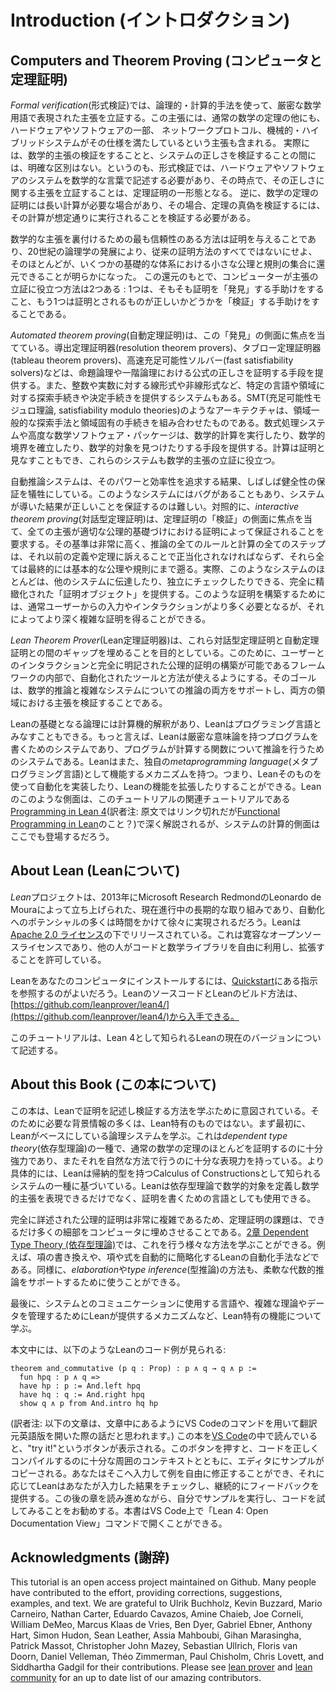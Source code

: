 # Introduction (イントロダクション)

## Computers and Theorem Proving (コンピュータと定理証明)

*Formal verification*(形式検証)では、論理的・計算的手法を使って、厳密な数学用語で表現された主張を立証する。この主張には、通常の数学の定理の他にも、ハードウェアやソフトウェアの一部、 ネットワークプロトコル、機械的・ハイブリッドシステムがその仕様を満たしているという主張も含まれる。
実際には、数学的主張の検証をすることと、システムの正しさを検証することの間には、明確な区別はない。というのも、形式検証では、ハードウェアやソフトウェアのシステムを数学的な言葉で記述する必要があり、その時点で、その正しさに関する主張を立証することは、定理証明の一形態となる。
逆に、数学の定理の証明には長い計算が必要な場合があり、その場合、定理の真偽を検証するには、その計算が想定通りに実行されることを検証する必要がある。

数学的な主張を裏付けるための最も信頼性のある方法は証明を与えることであり、20世紀の論理学の発展により、従来の証明方法のすべてではないにせよ、そのほとんどが、いくつかの基礎的な体系における小さな公理と規則の集合に還元できることが明らかになった。
この還元のもとで、コンピューターが主張の立証に役立つ方法は2つある : 
1つは、そもそも証明を「発見」する手助けをすること、もう1つは証明とされるものが正しいかどうかを「検証」する手助けをすることである。

*Automated theorem proving*(自動定理証明)は、この「発見」の側面に焦点を当てている。導出定理証明器(resolution theorem provers)、タブロー定理証明器(tableau theorem provers)、高速充足可能性ソルバー(fast satisfiability solvers)などは、命題論理や一階論理における公式の正しさを証明する手段を提供する。また、整数や実数に対する線形式や非線形式など、特定の言語や領域に対する探索手続きや決定手続きを提供するシステムもある。SMT(充足可能性モジュロ理論, satisfiability modulo theories)のようなアーキテクチャは、領域一般的な探索手法と領域固有の手続きを組み合わせたものである。数式処理システムや高度な数学ソフトウェア・パッケージは、数学的計算を実行したり、数学的境界を確立したり、数学的対象を見つけたりする手段を提供する。計算は証明と見なすこともでき、これらのシステムも数学的主張の立証に役立つ。

自動推論システムは、そのパワーと効率性を追求する結果、しばしば健全性の保証を犠牲にしている。このようなシステムにはバグがあることもあり、システムが導いた結果が正しいことを保証するのは難しい。対照的に、*interactive theorem proving*(対話型定理証明)は、定理証明の「検証」の側面に焦点を当て、全ての主張が適切な公理的基礎づけにおける証明によって保証されることを要求する。その基準は非常に高く、推論の全てのルールと計算の全てのステップは、それ以前の定義や定理に訴えることで正当化されなければならず、それら全ては最終的には基本的な公理や規則にまで遡る。実際、このようなシステムのほとんどは、他のシステムに伝達したり、独立にチェックしたりできる、完全に精緻化された「証明オブジェクト」を提供する。このような証明を構築するためには、通常ユーザーからの入力やインタラクションがより多く必要となるが、それによってより深く複雑な証明を得ることができる。

*Lean Theorem Prover*(Lean定理証明器)は、これら対話型定理証明と自動定理証明との間のギャップを埋めることを目的としている。このために、ユーザーとのインタラクションと完全に明記された公理的証明の構築が可能であるフレームワークの内部で、自動化されたツールと方法が使えるようにする。そのゴールは、数学的推論と複雑なシステムについての推論の両方をサポートし、両方の領域における主張を検証することである。

Leanの基礎となる論理には計算機的解釈があり、Leanはプログラミング言語とみなすこともできる。もっと言えば、Leanは厳密な意味論を持つプログラムを書くためのシステムであり、プログラムが計算する関数について推論を行うためのシステムである。Leanはまた、独自の*metaprogramming language*(メタプログラミング言語)として機能するメカニズムを持つ。つまり、Leanそのものを使って自動化を実装したり、Leanの機能を拡張したりすることができる。Leanのこのような側面は、このチュートリアルの関連チュートリアルである[Programming in Lean 4](TBD)(訳者注: 原文ではリンク切れだが[Functional Programming in Lean](https://leanprover.github.io/functional_programming_in_lean/)のこと？)で深く解説されるが、システムの計算的側面はここでも登場するだろう。

## About Lean (Leanについて)


*Lean*プロジェクトは、2013年にMicrosoft Research RedmondのLeonardo de Mouraによって立ち上げられた、現在進行中の長期的な取り組みであり、自動化へのポテンシャルの多くは時間をかけて徐々に実現されるだろう。Leanは[Apache 2.0 ライセンス](LICENSE)の下でリリースされている。これは寛容なオープンソースライセンスであり、他の人がコードと数学ライブラリを自由に利用し、拡張することを許可している。

Leanをあなたのコンピュータにインストールするには、[Quickstart](https://github.com/leanprover/lean4/blob/master/doc/quickstart.md)にある指示を参照するのがよいだろう。LeanのソースコードとLeanのビルド方法は、[https://github.com/leanprover/lean4/](https://github.com/leanprover/lean4/)から入手できる。

このチュートリアルは、Lean 4として知られるLeanの現在のバージョンについて記述する。

## About this Book (この本について)

この本は、Leanで証明を記述し検証する方法を学ぶために意図されている。そのために必要な背景情報の多くは、Lean特有のものではない。まず最初に、Leanがベースにしている論理システムを学ぶ。これは*dependent type theory*(依存型理論)の一種で、通常の数学の定理のほとんどを証明するのに十分強力であり、またそれを自然な方法で行うのに十分な表現力を持っている。より具体的には、Leanは帰納的型を持つCalculus of Constructionsとして知られるシステムの一種に基づいている。Leanは依存型理論で数学的対象を定義し数学的主張を表現できるだけでなく、証明を書くための言語としても使用できる。

完全に詳述された公理的証明は非常に複雑であるため、定理証明の課題は、できるだけ多くの細部をコンピュータに埋めさせることである。[2章 Dependent Type Theory (依存型理論)](./dependent_type_theory.md)では、これを行う様々な方法を学ぶことができる。例えば、項の書き換えや、項や式を自動的に簡略化するLeanの自動化手法などである。同様に、*elaboration*や*type inference*(型推論)の方法も、柔軟な代数的推論をサポートするために使うことができる。

最後に、システムとのコミュニケーションに使用する言語や、複雑な理論やデータを管理するためにLeanが提供するメカニズムなど、Lean特有の機能について学ぶ。

本文中には、以下のようなLeanのコード例が見られる:

```lean
theorem and_commutative (p q : Prop) : p ∧ q → q ∧ p :=
  fun hpq : p ∧ q =>
  have hp : p := And.left hpq
  have hq : q := And.right hpq
  show q ∧ p from And.intro hq hp
```

(訳者注: 以下の文章は、文章中にあるようにVS Codeのコマンドを用いて翻訳元英語版を開いた際の話だと思われます。)
この本を[VS Code](https://code.visualstudio.com/)の中で読んでいると、"try it!"というボタンが表示される。このボタンを押すと、コードを正しくコンパイルするのに十分な周囲のコンテキストとともに、エディタにサンプルがコピーされる。あなたはそこへ入力して例を自由に修正することができ、それに応じてLeanはあなたが入力した結果をチェックし、継続的にフィードバックを提供する。この後の章を読み進めながら、自分でサンプルを実行し、コードを試してみることをお勧めする。本書はVS Code上で「Lean 4: Open Documentation View」コマンドで開くことができる。

## Acknowledgments (謝辞)

This tutorial is an open access project maintained on Github. Many people have contributed to the effort, providing
corrections, suggestions, examples, and text. We are grateful to Ulrik Buchholz, Kevin Buzzard, Mario Carneiro, Nathan
Carter, Eduardo Cavazos, Amine Chaieb, Joe Corneli, William DeMeo, Marcus Klaas de Vries, Ben Dyer, Gabriel Ebner,
Anthony Hart, Simon Hudon, Sean Leather, Assia Mahboubi, Gihan Marasingha, Patrick Massot, Christopher John Mazey,
Sebastian Ullrich, Floris van Doorn, Daniel Velleman, Théo Zimmerman, Paul Chisholm, Chris Lovett, and Siddhartha Gadgil for their contributions.  Please see [lean prover](https://github.com/leanprover/) and [lean community](https://github.com/leanprover-community/) for an up to date list
of our amazing contributors.
